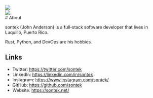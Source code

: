 <img src = "https://pbs.twimg.com/profile_banners/6166742/1603740461/1500x500" >

<div style="margin: '0 auto'; border-radius: '50%'; display: block">
  <img src="https://pbs.twimg.com/profile_images/1320809927011610631/TJt5Rw_k_400x400.jpg" />
</div>
# About

sontek (John Anderson) is a full-stack software developer that lives in Luquillo, Puerto Rico. 

Rust, Python, and DevOps are his hobbies.

## Links
- Twitter: https://twitter.com/sontek
- LinkedIn: https://linkedin.com/in/sontek
- Instagram: https://www.instagram.com/sontek/
- GitHub: https://github.com/sontek
- Website: https://sontek.net/ 
